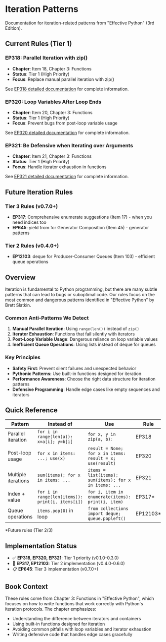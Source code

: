 # Iteration Patterns

Documentation for iteration-related patterns from "Effective Python" (3rd Edition).

## Current Rules (Tier 1)

### EP318: Parallel Iteration with zip()
- **Chapter**: Item 18, Chapter 3: Functions
- **Status**: Tier 1 (High Priority)
- **Focus**: Replace manual parallel iteration with zip()

See [EP318 detailed documentation](EP318.md) for complete information.

### EP320: Loop Variables After Loop Ends
- **Chapter**: Item 20, Chapter 3: Functions
- **Status**: Tier 1 (High Priority)
- **Focus**: Prevent bugs from post-loop variable usage

See [EP320 detailed documentation](EP320.md) for complete information.

### EP321: Be Defensive when Iterating over Arguments
- **Chapter**: Item 21, Chapter 3: Functions
- **Status**: Tier 1 (High Priority)
- **Focus**: Handle iterator exhaustion in functions

See [EP321 detailed documentation](EP321.md) for complete information.

## Future Iteration Rules

### Tier 3 Rules (v0.7.0+)
- **EP317**: Comprehensive enumerate suggestions (Item 17) - when you need indices too
- **EP645**: yield from for Generator Composition (Item 45) - generator patterns

### Tier 2 Rules (v0.4.0+)
- **EP12103**: deque for Producer-Consumer Queues (Item 103) - efficient queue operations

## Overview

Iteration is fundamental to Python programming, but there are many subtle patterns that can lead to bugs or suboptimal code. Our rules focus on the most common and dangerous patterns identified in "Effective Python" by Brett Slatkin.

### Common Anti-Patterns We Detect

1. **Manual Parallel Iteration**: Using `range(len())` instead of `zip()`
2. **Iterator Exhaustion**: Functions that fail silently with iterators
3. **Post-Loop Variable Usage**: Dangerous reliance on loop variable values
4. **Inefficient Queue Operations**: Using lists instead of deque for queues

### Key Principles

- **Safety First**: Prevent silent failures and unexpected behavior
- **Pythonic Patterns**: Use built-in functions designed for iteration
- **Performance Awareness**: Choose the right data structure for iteration patterns
- **Defensive Programming**: Handle edge cases like empty sequences and iterators

## Quick Reference

| Pattern | Instead of | Use | Rule |
|---------|------------|-----|------|
| Parallel iteration | `for i in range(len(a)): x=a[i]; y=b[i]` | `for x, y in zip(a, b):` | EP318 |
| Post-loop usage | `for x in items: ...; use(x)` | `result = None; for x in items: result = x; use(result)` | EP320 |
| Multiple iterations | `sum(items); for x in items: ...` | `items = list(items); sum(items); for x in items: ...` | EP321 |
| Index + value | `for i in range(len(items)): print(i, items[i])` | `for i, item in enumerate(items): print(i, item)` | EP317* |
| Queue operations | `items.pop(0)` in loop | `from collections import deque; queue.popleft()` | EP12103* |

*Future rules (Tier 2/3)

## Implementation Status

- ✅ **EP318, EP320, EP321**: Tier 1 priority (v0.1.0-0.3.0)
- 🔄 **EP317, EP12103**: Tier 2 implementation (v0.4.0-0.6.0)
- 📋 **EP645**: Tier 3 implementation (v0.7.0+)

## Book Context

These rules come from Chapter 3: Functions in "Effective Python", which focuses on how to write functions that work correctly with Python's iteration protocols. The chapter emphasizes:

- Understanding the difference between iterators and containers
- Using built-in functions designed for iteration
- Avoiding common pitfalls with loop variables and iterator exhaustion
- Writing defensive code that handles edge cases gracefully
